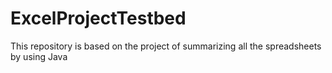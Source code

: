 # ExcelProjectTestbed
This repository is based on the project of summarizing all the spreadsheets by using Java
